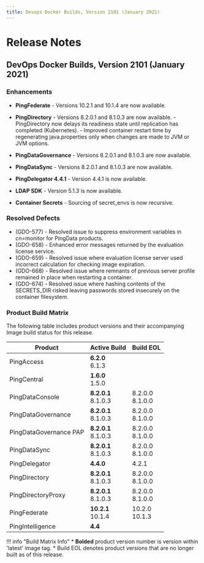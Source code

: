 ```yaml
---
title: Devops Docker Builds, Version 2101 (January 2021)
---
```

# Release Notes

## DevOps Docker Builds, Version 2101 (January 2021)

### Enhancements

- **PingFederate**
      - Versions 10.2.1 and 10.1.4 are now available.

- **PingDirectory**
      - Versions 8.2.0.1 and 8.1.0.3 are now available.
      - PingDirectory now delays its readiness state until replication has completed (Kubernetes).
      - Improved container restart time by regenerating java.properties only when changes are made to JVM or JVM options.

- **PingDataGovernance**
      - Versions 8.2.0.1 and 8.1.0.3 are now available.

- **PingDataSync**
      - Versions 8.2.0.1 and 8.1.0.3 are now available.

- **PingDelegator 4.4.1**
      - Version 4.4.1 is now available.

- **LDAP SDK**
      - Version 5.1.3 is now available.

- **Container Secrets**
      - Sourcing of secret_envs is now recursive.

### Resolved Defects

- (GDO-577) - Resolved issue to suppress environment variables in cn=monitor for PingData products.
- (GDO-658) - Enhanced error messages returned by the evaluation license service.
- (GDO-659) - Resolved issue where evaluation license server used incorrect calculation for checking image expiration.
- (GDO-668) - Resolved issue where remnants of previous server profile remained in place when restarting a container.
- (GDO-674) - Resolved issue where hashing contents of the SECRETS_DIR risked leaving passwords stored insecurely on the container filesystem.

### Product Build Matrix

The following table includes product versions and their accompanying Image build status for this release.

| Product | Active Build | Build EOL |
|------|------|------|
| PingAccess | <b>6.2.0</b><br/>6.1.3 |  |
| PingCentral |<b>1.6.0</b><br/>1.5.0 |  |
| PingDataConsole | <b>8.2.0.1</b><br/>8.1.0.3 | 8.2.0.0<br/>8.1.0.0 |
| PingDataGovernance | <b>8.2.0.1</b><br/>8.1.0.3 | 8.2.0.0<br/>8.1.0.0 |
| PingDataGovernance PAP |  <b>8.2.0.1</b><br/>8.1.0.3 | 8.2.0.0<br/>8.1.0.0 |
| PingDataSync |  <b>8.2.0.1</b><br/>8.1.0.3 | 8.2.0.0<br/>8.1.0.0 |
| PingDelegator | <b>4.4.0</b> | 4.2.1 |
| PingDirectory |  <b>8.2.0.1</b><br/>8.1.0.3 | 8.2.0.0<br/>8.1.0.0 |
| PingDirectoryProxy |  <b>8.2.0.1</b><br/>8.1.0.3 | 8.2.0.0<br/>8.1.0.0 |
| PingFederate | <b>10.2.1</b><br/>10.1.4 | 10.2.0 <br/>10.1.3|
| PingIntelligence | <b>4.4</b> |  |

!!! info "Build Matrix Info"
    * <b>Bolded</b> product version number is version within 'latest' image tag.
    * Build EOL denotes product versions that are no longer built as of this release.
